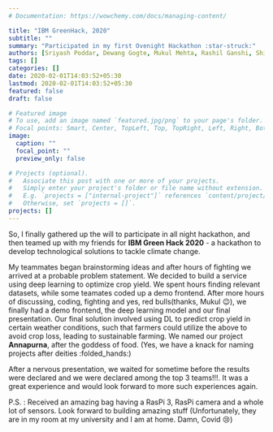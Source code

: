 ```yaml
---
# Documentation: https://wowchemy.com/docs/managing-content/

title: "IBM GreenHack, 2020"
subtitle: ""
summary: "Participated in my first Ovenight Hackathon :star-struck:"
authors: [Sriyash Poddar, Dewang Gogte, Mukul Mehta, Rashil Ganshi, Shikhar Mohan]
tags: []
categories: []
date: 2020-02-01T14:03:52+05:30
lastmod: 2020-02-01T14:03:52+05:30
featured: false
draft: false

# Featured image
# To use, add an image named `featured.jpg/png` to your page's folder.
# Focal points: Smart, Center, TopLeft, Top, TopRight, Left, Right, BottomLeft, Bottom, BottomRight.
image:
  caption: ""
  focal_point: ""
  preview_only: false

# Projects (optional).
#   Associate this post with one or more of your projects.
#   Simply enter your project's folder or file name without extension.
#   E.g. `projects = ["internal-project"]` references `content/project/deep-learning/index.md`.
#   Otherwise, set `projects = []`.
projects: []
---
```


So, I finally gathered up the will to participate in all night hackathon, and then teamed up with my friends for **IBM Green Hack 2020** - a hackathon to develop technological solutions to tackle climate change.

My teammates began brainstorming ideas and after hours of fighting we arrived at a probable problem statement. We decided to build a service using deep learning to optimize crop yield. We spent hours finding relevant datasets, while some teamates coded up a demo frontend. After more hours of discussing, coding, fighting and yes, red bulls(thanks, Mukul :wink:), we finally had a demo frontend, the deep learning model and our final presentation. Our final solution involved using DL to predict crop yield in certain weather conditions, such that farmers could utilize the above to avoid crop loss, leading to sustainable farming. We named our project **Annapurna**, after the goddess of food. (Yes, we have a knack for naming projects after deities :folded_hands:)

After a nervous presentation, we waited for sometime before the results were declared and we were declared among the top 3 teams!!!. It was a great experience and would look forward to more such experiences again.

P.S. : Received an amazing bag having a RasPi 3, RasPi camera and a whole lot of sensors. Look forward to building amazing stuff (Unfortunately, they are in my room at my university and I am at home. Damn, Covid :cry:)
